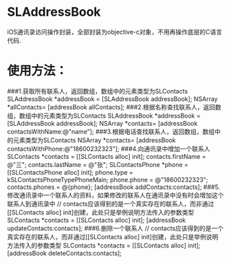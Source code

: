 SLAddressBook
=============
iOS通讯录访问操作封装，全部封装为objective-c对象，不用再操作底层的C语言代码.

使用方法：
=============
###1.获取所有联系人，返回数组，数组中的元素类型为SLContacts
    SLAddressBook *addressBook = [SLAddressBook addressBook];
    NSArray *allContacts= [addressBook allContacts];
###2.根据名称查找联系人，返回数组，数组中的元素类型为SLContacts
    SLAddressBook *addressBook = [SLAddressBook addressBook];
    NSArray *contacts= [addressBook contactsWithName:@"name"];
###3.根据电话查找联系人，返回数组，数组中的元素类型为SLContacts
    NSArray *contacts= [addressBook contactsWithPhone:@"18600232323"];
###4.向通讯录中增加一个联系人
    SLContacts *contacts = [[SLContacts alloc] init];
    contacts.firstName = @"三";
    contacts.lastName = @"张";
    SLContactsPhone *phone = [[SLContactsPhone alloc] init];
    phone.type = kSLContactsPhoneTypePhoneMain;
    phone.phone = @"18600232323";
    contacts.phones = @{phone};
    [addressBook addContacts:contacts];
###5.修改通讯录中一个联系人的资料，如果修改的联系人在通讯录中没有时会增加这个联系人到通讯录中
    // contacts应该得到的是一个真实存在的联系人，而非通过[[SLContacts alloc] init]创建，此处只是举例说明方法传入的参数类型
    SLContacts *contacts = [[SLContacts alloc] init];
    [addressBook updateContacts:contacts];
###6.删除一个联系人
    // contacts应该得到的是一个真实存在的联系人，而非通过[[SLContacts alloc] init]创建，此处只是举例说明方法传入的参数类型
    SLContacts *contacts = [[SLContacts alloc] init];
    [addressBook deleteContacts:contacts];
